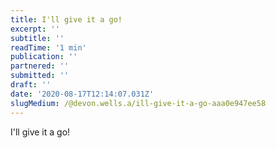 ```yaml
---
title: I'll give it a go!
excerpt: ''
subtitle: ''
readTime: '1 min'
publication: ''
partnered: ''
submitted: ''
draft: ''
date: '2020-08-17T12:14:07.031Z'
slugMedium: /@devon.wells.a/ill-give-it-a-go-aaa0e947ee58
---
```


I'll give it a go!